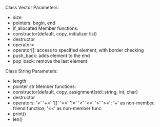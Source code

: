 Class Vector
Parameters:
 - size
 - pointers: begin, end
 - if_allocated
Member functions:
 - constructor(default, copy, initializer list)
 - destructor
 - operator=
 - operator[]: access to specified element, with border checking
 - push_back: adds element to the end
 - pop_back: remove the last element

Class String
Parameters:
 - length
 - pointer str
Member functions:
 - constructor(default, copy, assignment(std::string, int, char)
 - destructor
 - operators: '=' '+=' '[]' '==' '!=' '<' '<=' '>' '>='; '+' as non-member, friend function; '<<' as non-member func.
 - print()
 - len()
